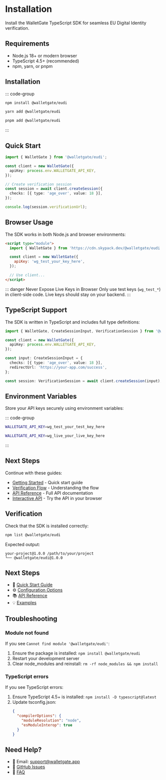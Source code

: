 # Installation

Install the WalletGate TypeScript SDK for seamless EU Digital Identity verification.

## Requirements

- Node.js 18+ or modern browser
- TypeScript 4.5+ (recommended)
- npm, yarn, or pnpm

## Installation

::: code-group

```bash [npm]
npm install @walletgate/eudi
```

```bash [yarn]
yarn add @walletgate/eudi
```

```bash [pnpm]
pnpm add @walletgate/eudi
```

:::

## Quick Start

```typescript
import { WalletGate } from '@walletgate/eudi';

const client = new WalletGate({
  apiKey: process.env.WALLETGATE_API_KEY,
});

// Create verification session
const session = await client.createSession({
  checks: [{ type: 'age_over', value: 18 }],
});

console.log(session.verificationUrl);
```

## Browser Usage

The SDK works in both Node.js and browser environments:

```html
<script type="module">
  import { WalletGate } from 'https://cdn.skypack.dev/@walletgate/eudi';

  const client = new WalletGate({
    apiKey: 'wg_test_your_key_here',
  });

  // Use client...
</script>
```

::: danger Never Expose Live Keys in Browser
Only use test keys (`wg_test_*`) in client-side code. Live keys should stay on your backend.
:::

## TypeScript Support

The SDK is written in TypeScript and includes full type definitions:

```typescript
import { WalletGate, CreateSessionInput, VerificationSession } from '@walletgate/eudi';

const client = new WalletGate({
  apiKey: process.env.WALLETGATE_API_KEY,
});

const input: CreateSessionInput = {
  checks: [{ type: 'age_over', value: 18 }],
  redirectUrl: 'https://your-app.com/success',
};

const session: VerificationSession = await client.createSession(input);
```

## Environment Variables

Store your API keys securely using environment variables:

::: code-group

```bash [.env.local]
WALLETGATE_API_KEY=wg_test_your_test_key_here
```

```bash [.env.production]
WALLETGATE_API_KEY=wg_live_your_live_key_here
```

:::

## Next Steps

Continue with these guides:

- [Getting Started](/guide/getting-started) - Quick start guide
- [Verification Flow](/guide/verification-flow) - Understanding the flow
- [API Reference](/api/overview) - Full API documentation
- [Interactive API](/api/interactive) - Try the API in your browser

## Verification

Check that the SDK is installed correctly:

```bash
npm list @walletgate/eudi
```

Expected output:
```
your-project@1.0.0 /path/to/your/project
└── @walletgate/eudi@1.0.0
```

## Next Steps

- 📘 [Quick Start Guide](/sdk/quick-start)
- ⚙️ [Configuration Options](/sdk/configuration)
- 📚 [API Reference](/sdk/api-reference)
- 💡 [Examples](/sdk/examples/age-verification)

## Troubleshooting

### Module not found

If you see `Cannot find module '@walletgate/eudi'`:

1. Ensure the package is installed: `npm install @walletgate/eudi`
2. Restart your development server
3. Clear node_modules and reinstall: `rm -rf node_modules && npm install`

### TypeScript errors

If you see TypeScript errors:

1. Ensure TypeScript 4.5+ is installed: `npm install -D typescript@latest`
2. Update tsconfig.json:
   ```json
   {
     "compilerOptions": {
       "moduleResolution": "node",
       "esModuleInterop": true
     }
   }
   ```

## Need Help?

- 📧 Email: [support@walletgate.app](mailto:support@walletgate.app)
- 💬 [GitHub Issues](https://github.com/walletgate/docs/issues)
- 📖 [FAQ](https://walletgate.app#faq)
